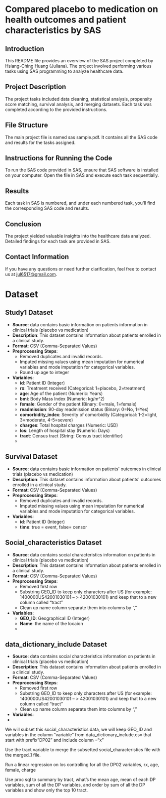 # Compared placebo to medication on health outcomes and patient characteristics by SAS <!-- omit in toc -->

## Introduction
This README file provides an overview of the SAS project completed by Hsiang-Ching Huang (Juliana). The project involved performing various tasks using SAS programming to analyze healthcare data.

## Project Description
The project tasks included data cleaning, statistical analysis, propensity score matching, survival analysis, and merging datasets. Each task was completed according to the provided instructions.

## File Structure
The main project file is named sas sample.pdf. It contains all the SAS code and results for the tasks assigned.

## Instructions for Running the Code
To run the SAS code provided in SAS, ensure that SAS software is installed on your computer. Open the file in SAS and execute each task sequentially.

## Results
Each task in SAS is numbered, and under each numbered task, you'll find the corresponding SAS code and results.

## Conclusion
The project yielded valuable insights into the healthcare data analyzed. Detailed findings for each task are provided in SAS.

## Contact Information
If you have any questions or need further clarification, feel free to contact us at jul6517@gmail.com.

# Dataset

## Study1 Dataset

- **Source**: data contains basic information on patients information in clinical trials (placebo vs medication) 
- **Description**: This dataset contains information about patients enrolled in a clinical study.
- **Format**: CSV (Comma-Separated Values)
- **Preprocessing Steps**: 
  - Removed duplicates and invalid records.
  - Imputed missing values using mean imputation for numerical variables and mode imputation for categorical variables.
  - Round up age to integer
- **Variables**:
  - **id**: Patient ID (Integer)
  - **rx**: Treatment received (Categorical: 1=placebo, 2=treatment)
  - **age**: Age of the patient (Numeric: Years)
  - **bmi**: Body Mass Index (Numeric: kg/m^2)
  - **female**: Gender of the patient (Binary: 0=male, 1=female)
  - **readmission**: 90-day readmission status (Binary: 0=No, 1=Yes)
  - **comorbidity_index**: Severity of comorbidity (Categorical: 1-2=light, 3=moderate, 4-5=severe)
  - **charges**: Total hospital charges (Numeric: USD)
  - **los**: Length of hospital stay (Numeric: Days)
  - **tract**: Census tract (String: Census tract identifier)
  - 
## Survival Dataset
- **Source**: data contains basic information on patients' outcomes in clinical trials (placebo vs medication) 
- **Description**: This dataset contains information about patients' outcomes enrolled in a clinical study.
- **Format**: CSV (Comma-Separated Values)
- **Preprocessing Steps**: 
  - Removed duplicates and invalid records.
  - Imputed missing values using mean imputation for numerical variables and mode imputation for categorical variables.
- **Variables**:
  - **id**: Patient ID (Integer)
  - **time**: true = event, false= censor
 
## Social_characteristics Dataset
- **Source**: data contains social characteristics information on patients in clinical trials (placebo vs medication) 
- **Description**: This dataset contains information about patients enrolled in a clinical study.
- **Format**: CSV (Comma-Separated Values)
- **Preprocessing Steps**: 
  - Removed first row
  - Substring GEO_ID to keep only characters after US (for example: 1400000US42001030101 – > 42001030101) and keep that to a new column called “tract”
  - Clean up name column separate them into columns by “,”
- **Variables**:
  - **GEO_ID**: Geographical ID (Integer)
  - **Name**: the name of the locaion
  - 
## data_dictionary_include Dataset
- **Source**: data contains social characteristics information on patients in clinical trials (placebo vs medication) 
- **Description**: This dataset contains information about patients enrolled in a clinical study.
- **Format**: CSV (Comma-Separated Values)
- **Preprocessing Steps**: 
  - Removed first row
  - Substring GEO_ID to keep only characters after US (for example: 1400000US42001030101 – > 42001030101) and keep that to a new column called “tract”
  - Clean up name column separate them into columns by “,”
- **Variables**:
- 
We will subset this social_characteristics data, we will keep GEO_ID and variables in the column “variable” from data_dictionary_include.csv that start with prefix”DP02” and include column =“x”

Use the tract variable to merge the subsetted social_characteristics file with the merged_1 file.

Run a linear regression on los controlling for all the DP02 variables, rx, age, female, charge

Use proc sql to summary by tract, what’s the mean age, mean of each DP variables, sum of all the DP variables, and order by sum of all the DP variables and show only the top 10 tract.
